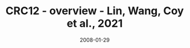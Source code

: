 ---
title: CRC12 - overview - Lin, Wang, Coy et al., 2021
image: https://labsyspharm.github.io/HTA-CRCATLAS-1/images/thumbnail-crc12-overview.jpg
date: '2008-01-29'
minerva_link: https://labsyspharm.github.io/HTA-CRCATLAS-1/minerva/crc12-overview.html
info_link: null
show_page_link: false
tags:
    - overview-crc
---
